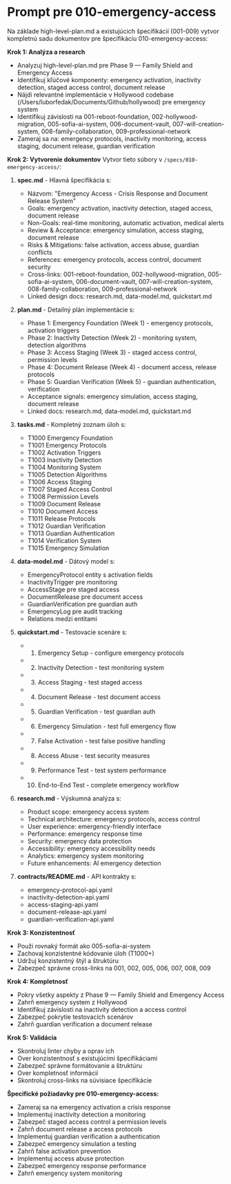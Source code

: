 # Prompt pre 010-emergency-access

Na základe high-level-plan.md a existujúcich špecifikácií (001-009) vytvor kompletnú sadu dokumentov pre špecifikáciu 010-emergency-access:

**Krok 1: Analýza a research**
- Analyzuj high-level-plan.md pre Phase 9 — Family Shield and Emergency Access
- Identifikuj kľúčové komponenty: emergency activation, inactivity detection, staged access control, document release
- Nájdi relevantné implementácie v Hollywood codebase (/Users/luborfedak/Documents/Github/hollywood) pre emergency system
- Identifikuj závislosti na 001-reboot-foundation, 002-hollywood-migration, 005-sofia-ai-system, 006-document-vault, 007-will-creation-system, 008-family-collaboration, 009-professional-network
- Zameraj sa na: emergency protocols, inactivity monitoring, access staging, document release, guardian verification

**Krok 2: Vytvorenie dokumentov**
Vytvor tieto súbory v `/specs/010-emergency-access/`:

1. **spec.md** - Hlavná špecifikácia s:
   - Názvom: "Emergency Access - Crisis Response and Document Release System"
   - Goals: emergency activation, inactivity detection, staged access, document release
   - Non-Goals: real-time monitoring, automatic activation, medical alerts
   - Review & Acceptance: emergency simulation, access staging, document release
   - Risks & Mitigations: false activation, access abuse, guardian conflicts
   - References: emergency protocols, access control, document security
   - Cross-links: 001-reboot-foundation, 002-hollywood-migration, 005-sofia-ai-system, 006-document-vault, 007-will-creation-system, 008-family-collaboration, 009-professional-network
   - Linked design docs: research.md, data-model.md, quickstart.md

2. **plan.md** - Detailný plán implementácie s:
   - Phase 1: Emergency Foundation (Week 1) - emergency protocols, activation triggers
   - Phase 2: Inactivity Detection (Week 2) - monitoring system, detection algorithms
   - Phase 3: Access Staging (Week 3) - staged access control, permission levels
   - Phase 4: Document Release (Week 4) - document access, release protocols
   - Phase 5: Guardian Verification (Week 5) - guardian authentication, verification
   - Acceptance signals: emergency simulation, access staging, document release
   - Linked docs: research.md, data-model.md, quickstart.md

3. **tasks.md** - Kompletný zoznam úloh s:
   - T1000 Emergency Foundation
   - T1001 Emergency Protocols
   - T1002 Activation Triggers
   - T1003 Inactivity Detection
   - T1004 Monitoring System
   - T1005 Detection Algorithms
   - T1006 Access Staging
   - T1007 Staged Access Control
   - T1008 Permission Levels
   - T1009 Document Release
   - T1010 Document Access
   - T1011 Release Protocols
   - T1012 Guardian Verification
   - T1013 Guardian Authentication
   - T1014 Verification System
   - T1015 Emergency Simulation

4. **data-model.md** - Dátový model s:
   - EmergencyProtocol entity s activation fields
   - InactivityTrigger pre monitoring
   - AccessStage pre staged access
   - DocumentRelease pre document access
   - GuardianVerification pre guardian auth
   - EmergencyLog pre audit tracking
   - Relations medzi entitami

5. **quickstart.md** - Testovacie scenáre s:
   - 1) Emergency Setup - configure emergency protocols
   - 2) Inactivity Detection - test monitoring system
   - 3) Access Staging - test staged access
   - 4) Document Release - test document access
   - 5) Guardian Verification - test guardian auth
   - 6) Emergency Simulation - test full emergency flow
   - 7) False Activation - test false positive handling
   - 8) Access Abuse - test security measures
   - 9) Performance Test - test system performance
   - 10) End-to-End Test - complete emergency workflow

6. **research.md** - Výskumná analýza s:
   - Product scope: emergency access system
   - Technical architecture: emergency protocols, access control
   - User experience: emergency-friendly interface
   - Performance: emergency response time
   - Security: emergency data protection
   - Accessibility: emergency accessibility needs
   - Analytics: emergency system monitoring
   - Future enhancements: AI emergency detection

7. **contracts/README.md** - API kontrakty s:
   - emergency-protocol-api.yaml
   - inactivity-detection-api.yaml
   - access-staging-api.yaml
   - document-release-api.yaml
   - guardian-verification-api.yaml

**Krok 3: Konzistentnosť**
- Použi rovnaký formát ako 005-sofia-ai-system
- Zachovaj konzistentné kódovanie úloh (T1000+)
- Udržuj konzistentný štýl a štruktúru
- Zabezpeč správne cross-links na 001, 002, 005, 006, 007, 008, 009

**Krok 4: Kompletnosť**
- Pokry všetky aspekty z Phase 9 — Family Shield and Emergency Access
- Zahrň emergency system z Hollywood
- Identifikuj závislosti na inactivity detection a access control
- Zabezpeč pokrytie testovacích scenárov
- Zahrň guardian verification a document release

**Krok 5: Validácia**
- Skontroluj linter chyby a oprav ich
- Over konzistentnosť s existujúcimi špecifikáciami
- Zabezpeč správne formátovanie a štruktúru
- Over kompletnosť informácií
- Skontroluj cross-links na súvisiace špecifikácie

**Špecifické požiadavky pre 010-emergency-access:**
- Zameraj sa na emergency activation a crisis response
- Implementuj inactivity detection a monitoring
- Zabezpeč staged access control a permission levels
- Zahrň document release a access protocols
- Implementuj guardian verification a authentication
- Zabezpeč emergency simulation a testing
- Zahrň false activation prevention
- Implementuj access abuse protection
- Zabezpeč emergency response performance
- Zahrň emergency system monitoring
